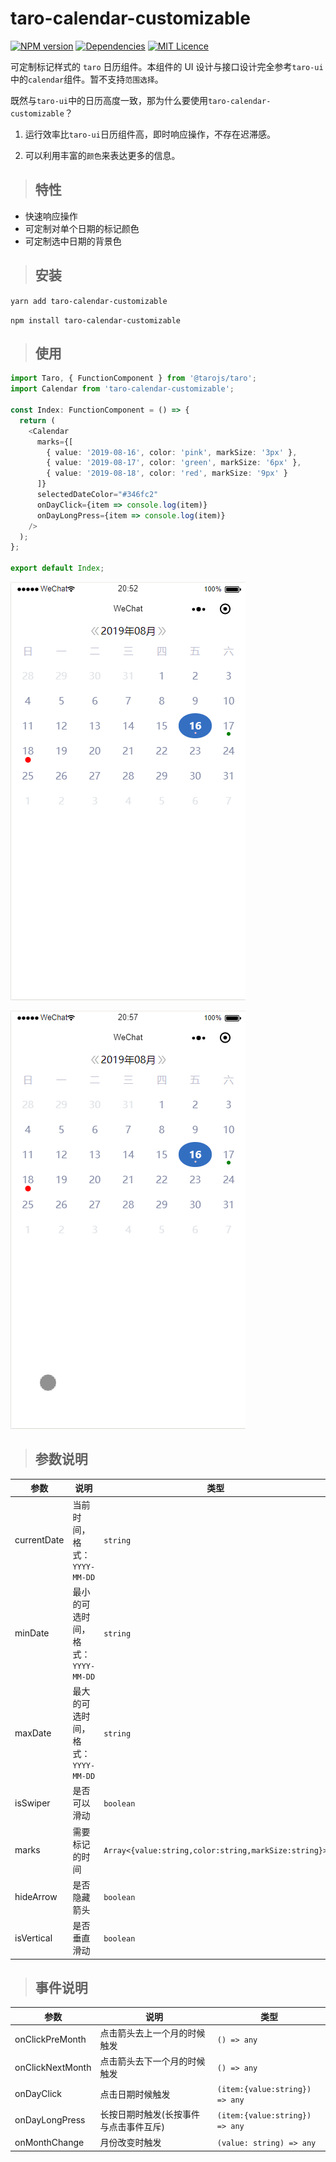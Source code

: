 # taro-calendar-customizable
[![NPM version](https://img.shields.io/npm/v/taro-calendar-customizable.svg)](https://www.npmjs.com/package/taro-calendar-customizable)
[![Dependencies](https://david-dm.org/zkytech/taro-calendar-customizable.svg)](https://david-dm.org/zkytech/taro-calendar-customizable)
[![MIT Licence](https://badges.frapsoft.com/os/mit/mit.svg?v=103)](https://opensource.org/licenses/mit-license.php)

可定制标记样式的 `taro` 日历组件。本组件的 UI 设计与接口设计完全参考`taro-ui`中的`calendar`组件。暂不支持`范围选择`。

既然与`taro-ui`中的日历高度一致，那为什么要使用`taro-calendar-customizable`？

1. 运行效率比`taro-ui`日历组件高，即时响应操作，不存在迟滞感。

2. 可以利用丰富的`颜色`来表达更多的信息。


> ## 特性

- 快速响应操作
- 可定制对单个日期的标记颜色
- 可定制选中日期的背景色


> ## 安装

`yarn add taro-calendar-customizable`

`npm install taro-calendar-customizable`

> ## 使用

```typescript jsx
import Taro, { FunctionComponent } from '@tarojs/taro';
import Calendar from 'taro-calendar-customizable';

const Index: FunctionComponent = () => {
  return (
    <Calendar
      marks={[
        { value: '2019-08-16', color: 'pink', markSize: '3px' },
        { value: '2019-08-17', color: 'green', markSize: '6px' },
        { value: '2019-08-18', color: 'red', markSize: '9px' }
      ]}
      selectedDateColor="#346fc2"
      onDayClick={item => console.log(item)}
      onDayLongPress={item => console.log(item)}
    />
  );
};

export default Index;
```

![静态](src/preview/静态.png)

![滑动](src/preview/滑动.gif)

> ## 参数说明

| 参数        | 说明                               | 类型                                                 | 默认值       |
| ----------- | ---------------------------------- | ---------------------------------------------------- | ------------ |
| currentDate | 当前时间，格式：`YYYY-MM-DD`       | `string`                                             | `Date.now()` |
| minDate     | 最小的可选时间，格式：`YYYY-MM-DD` | `string`                                             | `1970-01-01` |
| maxDate     | 最大的可选时间，格式：`YYYY-MM-DD` | `string`                                             | `null`       |
| isSwiper    | 是否可以滑动                       | `boolean`                                            | `true`       |
| marks       | 需要标记的时间                     | `Array<{value:string,color:string,markSize:string}>` | `[]`         |
| hideArrow   | 是否隐藏箭头                       | `boolean`                                            | `false`      |
| isVertical  | 是否垂直滑动                       | `boolean`                                            | `false`      |

> ## 事件说明

| 参数             | 说明                                   | 类型                           |
| ---------------- | -------------------------------------- | ------------------------------ |
| onClickPreMonth  | 点击箭头去上一个月的时候触发           | `() => any`                    |
| onClickNextMonth | 点击箭头去下一个月的时候触发           | `() => any`                    |
| onDayClick       | 点击日期时候触发                       | `(item:{value:string}) => any` |
| onDayLongPress   | 长按日期时触发(长按事件与点击事件互斥) | `(item:{value:string}) => any` |
| onMonthChange    | 月份改变时触发                         | `(value: string) => any`       |
